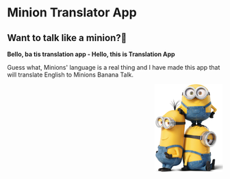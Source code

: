

# Minion Translator App

## Want to talk like a minion?🍌

**Bello, ba tis translation app - Hello, this is Translation App**

Guess what, Minions' language is a real thing and I have made this app that will translate English to Minions Banana Talk.

<img src="/images/minion_icon.png" align="right" width="160" />

